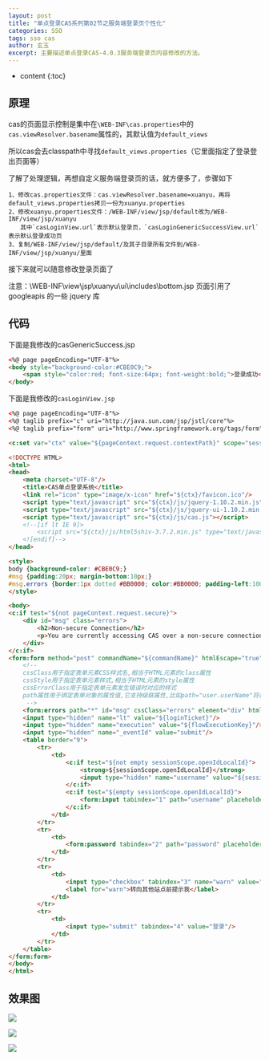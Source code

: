 ```yaml
---
layout: post
title: "单点登录CAS系列第02节之服务端登录页个性化"
categories: SSO
tags: sso cas
author: 玄玉
excerpt: 主要描述单点登录CAS-4.0.3服务端登录页内容修改的方法。
---
```


* content
{:toc}


## 原理

cas的页面显示控制是集中在`\WEB-INF\cas.properties`中的`cas.viewResolver.basename`属性的，其默认值为`default_views`

所以cas会去classpath中寻找`default_views.properties`（它里面指定了登录登出页面等）

了解了处理逻辑，再想自定义服务端登录页的话，就方便多了，步骤如下

```
1、修改cas.properties文件：cas.viewResolver.basename=xuanyu，再将default_views.properties拷贝一份为xuanyu.properties
2、修改xuanyu.properties文件：/WEB-INF/view/jsp/default改为/WEB-INF/view/jsp/xuanyu
　　其中`casLoginView.url`表示默认登录页，`casLoginGenericSuccessView.url`表示默认登录成功页
3、复制/WEB-INF/view/jsp/default/及其子目录所有文件到/WEB-INF/view/jsp/xuanyu/里面
```

接下来就可以随意修改登录页面了

注意：\WEB-INF\view\jsp\xuanyu\ui\includes\bottom.jsp 页面引用了 googleapis 的一些 jquery 库

## 代码

下面是我修改的casGenericSuccess.jsp

```html
<%@ page pageEncoding="UTF-8"%>
<body style="background-color:#CBE0C9;">
    <span style="color:red; font-size:64px; font-weight:bold;">登录成功</span>
</body>
```

下面是我修改的`casLoginView.jsp`

```html
<%@ page pageEncoding="UTF-8"%>
<%@ taglib prefix="c" uri="http://java.sun.com/jsp/jstl/core"%>
<%@ taglib prefix="form" uri="http://www.springframework.org/tags/form"%>

<c:set var="ctx" value="${pageContext.request.contextPath}" scope="session"/>

<!DOCTYPE HTML>
<html>
<head>
    <meta charset="UTF-8"/>
    <title>CAS单点登录系统</title>
    <link rel="icon" type="image/x-icon" href="${ctx}/favicon.ico"/>
    <script type="text/javascript" src="${ctx}/js/jquery-1.10.2.min.js"></script>
    <script type="text/javascript" src="${ctx}/js/jquery-ui-1.10.2.min.js"></script>
    <script type="text/javascript" src="${ctx}/js/cas.js"></script>
    <!--[if lt IE 9]>
        <script src="${ctx}/js/html5shiv-3.7.2.min.js" type="text/javascript"></script>
    <![endif]-->
</head>

<style>
body {background-color: #CBE0C9;}
#msg {padding:20px; margin-bottom:10px;}
#msg.errors {border:1px dotted #BB0000; color:#BB0000; padding-left:100px; background:url(${ctx}/images/error.gif) no-repeat 20px center;}
</style>

<body>
<c:if test="${not pageContext.request.secure}">
    <div id="msg" class="errors">
        <h2>Non-secure Connection</h2>
        <p>You are currently accessing CAS over a non-secure connection.  Single Sign On WILL NOT WORK.  In order to have single sign on work, you MUST log in over HTTPS.</p>
    </div>
</c:if>
<form:form method="post" commandName="${commandName}" htmlEscape="true">
    <!--
    cssClass用于指定表单元素CSS样式名,相当于HTML元素的class属性
    cssStyle用于指定表单元素样式,相当于HTML元素的style属性
    cssErrorClass用于指定表单元素发生错误时对应的样式
    path属性用于绑定表单对象的属性值,它支持级联属性,比如path="user.userName"将调用表单对象getUser.getUserName()绑定表单对象的属性值
     -->
    <form:errors path="*" id="msg" cssClass="errors" element="div" htmlEscape="false"/>
    <input type="hidden" name="lt" value="${loginTicket}"/>
    <input type="hidden" name="execution" value="${flowExecutionKey}"/>
    <input type="hidden" name="_eventId" value="submit"/>
    <table border="9">
        <tr>
            <td>
                <c:if test="${not empty sessionScope.openIdLocalId}">
                    <strong>${sessionScope.openIdLocalId}</strong>
                    <input type="hidden" name="username" value="${sessionScope.openIdLocalId}"/>
                </c:if>
                <c:if test="${empty sessionScope.openIdLocalId}">
                    <form:input tabindex="1" path="username" placeholder="帐号" htmlEscape="true" maxlength="16" size="25"/>
                </c:if>
            </td>
        </tr>
        <tr>
            <td>
                <form:password tabindex="2" path="password" placeholder="密码" htmlEscape="true" maxlength="16" size="25"/>
            </td>
        </tr>
        <tr>
            <td>
                <input type="checkbox" tabindex="3" name="warn" value="true"/>
                <label for="warn">转向其他站点前提示我</label>
            </td>
        </tr>
        <tr>
            <td>
                <input type="submit" tabindex="4" value="登录"/>
            </td>
        </tr>
    </table>
</form:form>
</body>
</html>
```

## 效果图

![](https://ae01.alicdn.com/kf/Ueaa149d29623475c9aa0b45b96d5c49fz.png)

![](https://ae01.alicdn.com/kf/U0da9ea67ace04a899374ca5865da6192X.png)

![](https://ae01.alicdn.com/kf/U945e1a6ce4e04ce88bcb799d7bc91b52f.png)